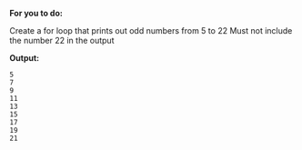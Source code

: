 **For you to do:**

Create a for loop that prints out odd numbers from 5 to 22
Must not include the number 22 in the output

**Output:**

```
5
7
9
11
13
15
17
19
21
```